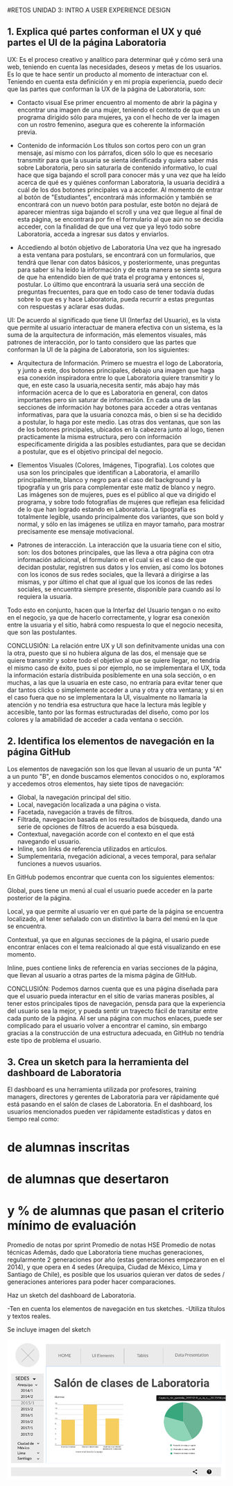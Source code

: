 #RETOS UNIDAD 3: INTRO A USER EXPERIENCE DESIGN

## 1. Explica qué partes conforman el UX y qué partes el UI de la página Laboratoria

UX: Es el proceso creativo y analítico para determinar qué y cómo será una web, teniendo en cuenta las necesidades, deseos y metas de los usuarios. Es lo que te hace sentir un producto al momento de interactuar con el. Teniendo en cuenta esta definición y en mi propia experiencia, puedo decir que las partes que conforman la UX de la página de Laboratoria, son:

- Contacto visual
Ese primer encuentro al momento de abrir la página y encontrar una imagen de una mujer, teniendo el contexto de que es un programa dirigido sólo para mujeres, ya con el hecho de ver la imagen con un rostro femenino, asegura que es coherente la información previa.

- Contenido de información
Los títulos son cortos pero con un gran mensaje, así mismo con los párrafos, dicen sólo lo que es necesario transmitir para que la usuaria se sienta idenificada y quiera saber más sobre Laboratoria, pero sin saturarla de contenido informativo, lo cual hace que siga bajando el scroll para conocer más y una vez que ha leído acerca de qué es y quiénes conforman Laboratoria, la usuaria decidirá a cuál de los dos botones principales va a acceder.
Al momento de entrar al botón de "Estudiantes", encontrará más información y también se encontrará con un nuevo botón para postular, este botón no dejará de aparecer mientras siga bajando el scroll y una vez que llegue al final de esta página, se encontrará por fin el formulario al que aún no se decidía acceder, con la finalidad de que una vez que ya leyó todo sobre Laboratoria, acceda a ingresar sus datos y enviarlos.

- Accediendo al botón objetivo de Laboratoria
Una vez que ha ingresado a esta ventana para postulars, se encontrará con un formularios, que tendrá que llenar con datos básicos, y posteriormente, unas preguntas para saber si ha leído la información y de esta manera se sienta segura de que ha entendido bien de qué trata el programa y entonces sí, postular. Lo último que encontrará la usuaria será una sección de preguntas frecuentes, para que en todo caso de tener todavía dudas sobre lo que es y hace Laboratoria, pueda recurrir a estas preguntas con respuestas y aclarar esas dudas.


UI:
De acuerdo al significado que tiene UI (Interfaz del Usuario), es la vista que permite al usuario interactuar de manera efectiva con un sistema, es la suma de la arquitectura de información, más elementos visuales, más patrones de interacción, por lo tanto considero que las partes que conforman la UI de la página de Laboratoria, son los siguientes:

- Arquitectura de Información. 
Primero se muestra el logo de Laboratoria, y junto a este, dos botones principales, debajo una imagen que haga esa conexión inspiradora entre lo que Laboratoria quiere transmitir y lo que, en este caso la usuaria,necesita sentir, más abajo hay más información acerca de lo que es Laboratoria en general, con datos importantes pero sin saturar de información. En cada una de las secciones de información hay botones para acceder a otras ventanas informativas, para que la usuaria conozca más, o bien si se ha decidido a postular, lo haga por este medio. Las otras dos ventanas, que son las de los botones principales, ubicados en la cabezera junto al logo, tienen practicamente la misma estructura, pero con información especificamente dirigida a las posibles estudiantes, para que se decidan a postular, que es el objetivo principal del negocio.

- Elementos Visuales (Colores, Imágenes, Tipografía).
Los colotes que usa son los principales que identifican a Laboratoria, el amarillo principalmente, blanco y negro para el caso del background y la tipografía y un gris para complementar este matiz de blanco y negro. 
Las imágenes son de mujeres, pues es el público al que va dirigido el programa, y sobre todo fotografías de mujeres que reflejan esa felicidad de lo que han logrado estando en Laboratoria.
La tipografía es totalmente legible, usando principalmente dos variantes, que son bold y normal, y sólo en las imágenes se utiliza en mayor tamaño, para mostrar precisamente ese mensaje motivacional.

- Patrones de interacción.
La interacción que la usuaria tiene con el sitio, son: los dos botones principales, que las lleva a otra página con otra información adicional, el formulario en el cual si es el caso de que decidan postular, registren sus datos y los envíen, así como los botones con los iconos de sus redes sociales, que la llevará a dirigirse a las mismas, y por último el chat que al igual que los iconos de las redes sociales, se encuentra siempre presente, disponible para cuando así lo requiera la usuaria.

Todo esto en conjunto, hacen que la Interfaz del Usuario tengan o no exito en el negocio, ya que de hacerlo correctamente, y lograr esa conexión entre la usuaria y el sitio, habrá como respuesta lo que el negocio necesita, que son las postulantes.

CONCLUSIÓN: La relación entre UX y UI son definitvamente unidas una con la otra, puesto que si no hubiera alguna de las dos, el mensaje que se quiere transmitir y sobre todo el objetivo al que se quiere llegar, no tendría el mismo caso de éxito, pues si por ejemplo, no se implementara el UX, toda la información estaría distribuida posiblemente en una sola sección, o en muchas, a las que la usuaria en este caso, no entraría para evitar tener que dar tantos clicks o simplemente acceder a una y otra y otra ventana; y si en el caso fuera que no se implementara la UI, visualmente no llamaría la atención y no tendria esa estructura que hace la lectura más legible y accesible, tanto por las formas estructuradas del diseño, como por los colores y la amabilidad de acceder a cada ventana o sección.


## 2. Identifica los elementos de navegación en la página GitHub

Los elementos de navegación son los que llevan al usuario de un punta "A" a un punto "B", en donde buscamos elementos conocidos o no, exploramos y accedemos otros elementos, hay siete tipos de navegación:

- Global, la navegación principal del sitio.
- Local, navegación localizada a una página o vista.
- Facetada, navegación a través de filtros.
- Filtrada, navegacion basada en los resultados de búsqueda, dando una serie de opciones de filtros de acuerdo a esa búsqueda.
- Contextual, navegación acorde con el contexto en el que está navegando el usuario.
- Inline, son links de referencia utilizados en artículos.
- Sumplementaria, nvegación adicional, a veces temporal, para señalar funciones a nuevos usuarios.

En GitHub podemos encontrar que cuenta con los siguientes elementos:

Global, pues tiene un menú al cual el usuario puede acceder en la parte posterior de la página.

Local, ya que permite al usuario ver en qué parte de la página se encuentra localizado, al tener señalado con un distintivo la barra del menú en la que se encuentra.

Contextual, ya que en algunas secciones de la página, el usario puede encontrar enlaces con el tema realcionado al que está visualizando en ese momento.

Inline, pues contiene links de referencia en varias secciones de la página, que llevan al usuario a otras partes de la misma página de GitHub.

CONCLUSIÓN: Podemos darnos cuenta que es una página diseñada para que el usuario pueda interactur en el sitio de varias maneras posibles, al tener estos principales tipos de navegación, pensda para que la experiencia del usuario sea la mejor, y pueda sentir un trayecto fácil de transitar entre cada punto de la página. Al ser una página con muchos enlaces, puede ser complicado para el usuario volver a encontrar el camino, sin embargo gracias a la construcción de una estructura adecuada, en GitHub no tendría este tipo de problema el usuario.


## 3. Crea un sketch para la herramienta del dashboard de Laboratoria

El dashboard es una herramienta utilizada por profesores, training managers, directores y gerentes de Laboratoria para ver rápidamente qué está pasando en el salón de clases de Laboratoria. En el dashboard, los usuarios mencionados pueden ver rápidamente estadísticas y datos en tiempo real como:

# de alumnas inscritas
# de alumnas que desertaron
# y % de alumnas que pasan el criterio mínimo de evaluación
Promedio de notas por sprint
Promedio de notas HSE
Promedio de notas técnicas
Además, dado que Laboratoria tiene muchas generaciones, regularmente 2 generaciones por año (estas generaciones empezaron en el 2014), y que opera en 4 sedes (Arequipa, Ciudad de México, Lima y Santiago de Chile), es posible que los usuarios quieran ver datos de sedes / generaciones anteriores para poder hacer comparaciones.

Haz un sketch del dashboard de Laboratoria.

-Ten en cuenta los elementos de navegación en tus sketches.
-Utiliza títulos y textos reales.

Se incluye imagen del sketch

 ![Diagrama_de_flujo](sketch-reto-laboratoria.png)